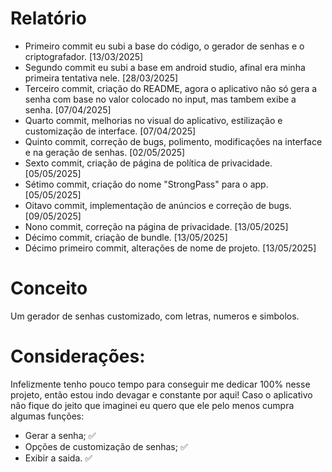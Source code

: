 # Relatório

- Primeiro commit eu subi a base do código, o gerador de senhas e o criptografador. [13/03/2025]
- Segundo commit eu subi a base em android studio, afinal era minha primeira tentativa nele. [28/03/2025]
- Terceiro commit, criação do README, agora o aplicativo não só gera a senha com base no valor colocado no input, mas tambem exibe a senha. [07/04/2025]
- Quarto commit, melhorias no visual do aplicativo, estilização e customização de interface. [07/04/2025]
- Quinto commit, correção de bugs, polimento, modificações na interface e na geração de senhas. [02/05/2025]
- Sexto commit, criação de página de política de privacidade. [05/05/2025]
- Sétimo commit, criação do nome "StrongPass" para o app. [05/05/2025]
- Oitavo commit, implementação de anúncios e correção de bugs. [09/05/2025]
- Nono commit, correção na página de privacidade. [13/05/2025]
- Décimo commit, criação de bundle. [13/05/2025]
- Décimo primeiro commit, alterações de nome de projeto. [13/05/2025]

# Conceito

Um gerador de senhas customizado, com letras, numeros e simbolos.


# Considerações:

Infelizmente tenho pouco tempo para conseguir me dedicar 100% nesse projeto, então estou indo devagar e constante por aqui! 
Caso o aplicativo não fique do jeito que imaginei eu quero que ele pelo menos cumpra algumas funções:

- Gerar a senha; ✅
- Opções de customização de senhas; ✅
- Exibir a saida. ✅
